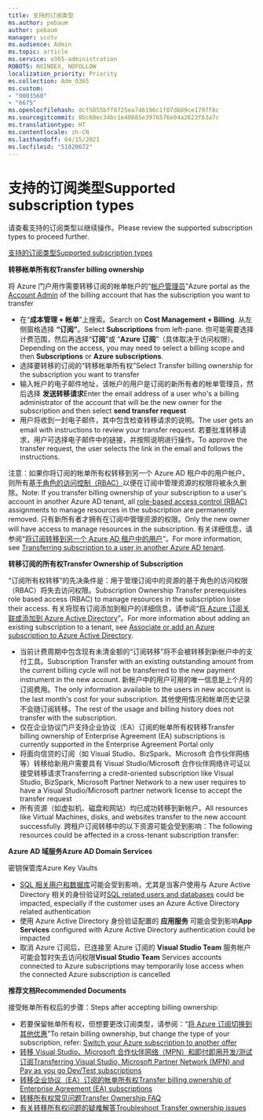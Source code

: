 ```yaml
---
title: 支持的订阅类型
ms.author: pebaum
author: pebaum
manager: scotv
ms.audience: Admin
ms.topic: article
ms.service: o365-administration
ROBOTS: NOINDEX, NOFOLLOW
localization_priority: Priority
ms.collection: Adm_O365
ms.custom:
- "9003560"
- "6675"
ms.openlocfilehash: dcf5855bff8725ea746196c1f07d689ce1797f8c
ms.sourcegitcommit: 8bc60ec34bc1e40685e3976576e04a2623f63a7c
ms.translationtype: HT
ms.contentlocale: zh-CN
ms.lasthandoff: 04/15/2021
ms.locfileid: "51820672"
---
```

# <a name="supported-subscription-types"></a><span data-ttu-id="4625b-102">支持的订阅类型</span><span class="sxs-lookup"><span data-stu-id="4625b-102">Supported subscription types</span></span>

<span data-ttu-id="4625b-103">请查看支持的订阅类型以继续操作。</span><span class="sxs-lookup"><span data-stu-id="4625b-103">Please review the supported subscription types to proceed further.</span></span>

[<span data-ttu-id="4625b-104">支持的订阅类型</span><span class="sxs-lookup"><span data-stu-id="4625b-104">Supported subscription types</span></span>](https://docs.microsoft.com/azure/billing/billing-subscription-transfer?WT.mc_id=Portal-Microsoft_Azure_Support#supported-subscription-types)

<span data-ttu-id="4625b-105">**转移帐单所有权**</span><span class="sxs-lookup"><span data-stu-id="4625b-105">**Transfer billing ownership**</span></span>

<span data-ttu-id="4625b-106">将 Azure 门户用作需要转移订阅的帐单帐户的“[帐户管理员](https://ms.portal.azure.com/)”</span><span class="sxs-lookup"><span data-stu-id="4625b-106">Azure portal as the [Account Admin](https://ms.portal.azure.com/) of the billing account that has the subscription you want to transfer</span></span>

- <span data-ttu-id="4625b-107">在“**成本管理 + 帐单**”上搜索。</span><span class="sxs-lookup"><span data-stu-id="4625b-107">Search on **Cost Management + Billing**.</span></span> <span data-ttu-id="4625b-108">从左侧窗格选择 **“订阅”**。</span><span class="sxs-lookup"><span data-stu-id="4625b-108">Select **Subscriptions** from left-pane.</span></span> <span data-ttu-id="4625b-109">你可能需要选择计费范围，然后再选择“**订阅**”或 “**Azure 订阅**”（具体取决于访问权限）。</span><span class="sxs-lookup"><span data-stu-id="4625b-109">Depending on the access, you may need to select a billing scope and then **Subscriptions** or **Azure subscriptions**.</span></span>
- <span data-ttu-id="4625b-110">选择要转移的订阅的“转移帐单所有权”</span><span class="sxs-lookup"><span data-stu-id="4625b-110">Select Transfer billing ownership for the subscription you want to transfer</span></span>
- <span data-ttu-id="4625b-111">输入帐户的电子邮件地址，该帐户的用户是订阅的新所有者的帐单管理员，然后选择 **发送转移请求**</span><span class="sxs-lookup"><span data-stu-id="4625b-111">Enter the email address of a user who's a billing administrator of the account that will be the new owner for the subscription and then select **send transfer request**</span></span>
- <span data-ttu-id="4625b-112">用户将收到一封电子邮件，其中包含检查转移请求的说明。</span><span class="sxs-lookup"><span data-stu-id="4625b-112">The user gets an email with instructions to review your transfer request.</span></span> <span data-ttu-id="4625b-113">若要批准转移请求，用户可选择电子邮件中的链接，并按照说明进行操作。</span><span class="sxs-lookup"><span data-stu-id="4625b-113">To approve the transfer request, the user selects the link in the email and follows the instructions.</span></span>

<span data-ttu-id="4625b-114">注意：如果你将订阅的帐单所有权转移到另一个 Azure AD 租户中的用户帐户，则所有[基于角色的访问控制（RBAC）](https://docs.microsoft.com/azure/role-based-access-control/overview?WT.mc_id=Portal-Microsoft_Azure_Support)以便在订阅中管理资源的权限将被永久删除。</span><span class="sxs-lookup"><span data-stu-id="4625b-114">Note: If you transfer billing ownership of your subscription to a user's account in another Azure AD tenant, all [role-based access control (RBAC)](https://docs.microsoft.com/azure/role-based-access-control/overview?WT.mc_id=Portal-Microsoft_Azure_Support) assignments to manage resources in the subscription are permanently removed.</span></span> <span data-ttu-id="4625b-115">只有新所有者才拥有在订阅中管理资源的权限。</span><span class="sxs-lookup"><span data-stu-id="4625b-115">Only the new owner will have access to manage resources in the subscription.</span></span> <span data-ttu-id="4625b-116">有关详细信息，请参阅“[将订阅转移到另一个 Azure AD 租户中的用户](https://docs.microsoft.com/azure/active-directory/managed-identities-azure-resources/known-issues?WT.mc_id=Portal-Microsoft_Azure_Support)”。</span><span class="sxs-lookup"><span data-stu-id="4625b-116">For more information, see [Transferring subscription to a user in another Azure AD tenant](https://docs.microsoft.com/azure/active-directory/managed-identities-azure-resources/known-issues?WT.mc_id=Portal-Microsoft_Azure_Support).</span></span>

<span data-ttu-id="4625b-117">**转移订阅的所有权**</span><span class="sxs-lookup"><span data-stu-id="4625b-117">**Transfer Ownership of Subscription**</span></span>

<span data-ttu-id="4625b-118">“订阅所有权转移”的先决条件是：用于管理订阅中的资源的基于角色的访问权限（RBAC）将失去访问权限。</span><span class="sxs-lookup"><span data-stu-id="4625b-118">Subscription Ownership Transfer prerequisites role based access (RBAC) to manage resources in the subscription lose their access.</span></span> <span data-ttu-id="4625b-119">有关将现有订阅添加到租户的详细信息，请参阅“[将 Azure 订阅关联或添加到 Azure Active Directory](https://docs.microsoft.com/azure/active-directory/fundamentals/active-directory-how-subscriptions-associated-directory?WT.mc_id=Portal-Microsoft_Azure_Support)”。</span><span class="sxs-lookup"><span data-stu-id="4625b-119">For more information about adding an existing subscription to a tenant, see [Associate or add an Azure subscription to Azure Active Directory](https://docs.microsoft.com/azure/active-directory/fundamentals/active-directory-how-subscriptions-associated-directory?WT.mc_id=Portal-Microsoft_Azure_Support).</span></span>

- <span data-ttu-id="4625b-120">当前计费周期中包含现有未清金额的“订阅转移”将不会被转移到新帐户中的支付工具。</span><span class="sxs-lookup"><span data-stu-id="4625b-120">Subscription Transfer with an existing outstanding amount from the current billing cycle will not be transferred to the new payment instrument in the new account.</span></span> <span data-ttu-id="4625b-121">新帐户中的用户可用的唯一信息是上个月的订阅费用。</span><span class="sxs-lookup"><span data-stu-id="4625b-121">The only information available to the users in new account is the last month's cost for your subscription.</span></span> <span data-ttu-id="4625b-122">其他使用情况和帐单历史记录不会随订阅转移。</span><span class="sxs-lookup"><span data-stu-id="4625b-122">The rest of the usage and billing history does not transfer with the subscription.</span></span>
- <span data-ttu-id="4625b-123">仅在企业协议门户支持企业协议（EA）订阅的帐单所有权转移</span><span class="sxs-lookup"><span data-stu-id="4625b-123">Transfer billing ownership of Enterprise Agreement (EA) subscriptions is currently supported in the Enterprise Agreement Portal only</span></span>
- <span data-ttu-id="4625b-124">将面向信贷的订阅（如 Visual Studio、BizSpark、Microsoft 合作伙伴网络等）转移给新用户需要具有 Visual Studio/Microsoft 合作伙伴网络许可证以接受转移请求</span><span class="sxs-lookup"><span data-stu-id="4625b-124">Transferring a credit-oriented subscription like Visual Studio, BizSpark, Microsoft Partner Network to a new user requires to have a Visual Studio/Microsoft partner network license to accept the transfer request</span></span>
- <span data-ttu-id="4625b-125">所有资源（如虚拟机、磁盘和网站）均已成功转移到新帐户。</span><span class="sxs-lookup"><span data-stu-id="4625b-125">All resources like Virtual Machines, disks, and websites transfer to the new account successfully.</span></span> <span data-ttu-id="4625b-126">跨租户订阅转移中的以下资源可能会受到影响：</span><span class="sxs-lookup"><span data-stu-id="4625b-126">The following resources could be affected in a cross-tenant subscription transfer:</span></span>

<span data-ttu-id="4625b-127">**Azure AD 域服务**</span><span class="sxs-lookup"><span data-stu-id="4625b-127">**Azure AD Domain Services**</span></span>

<span data-ttu-id="4625b-128">密钥保管库</span><span class="sxs-lookup"><span data-stu-id="4625b-128">Azure Key Vaults</span></span>

- <span data-ttu-id="4625b-129">[SQL 相关用户和数据库](https://docs.microsoft.com/azure/sql-database/sql-database-aad-authentication-configure?WT.mc_id=Portal-Microsoft_Azure_Support)可能会受到影响，尤其是当客户使用与 Azure Active Directory 相关的身份验证时</span><span class="sxs-lookup"><span data-stu-id="4625b-129">[SQL related users and databases](https://docs.microsoft.com/azure/sql-database/sql-database-aad-authentication-configure?WT.mc_id=Portal-Microsoft_Azure_Support) could be impacted, especially if the customer uses an Azure Active Directory related authentication</span></span>
- <span data-ttu-id="4625b-130">使用 Azure Active Directory 身份验证配置的 **应用服务** 可能会受到影响</span><span class="sxs-lookup"><span data-stu-id="4625b-130">**App Services** configured with Azure Active Directory authentication could be impacted</span></span>
- <span data-ttu-id="4625b-131">取消 Azure 订阅后，已连接至 Azure 订阅的 **Visual Studio Team** 服务帐户可能会暂时失去访问权限</span><span class="sxs-lookup"><span data-stu-id="4625b-131">**Visual Studio Team** Services accounts connected to Azure subscriptions may temporarily lose access when the connected Azure subscription is cancelled</span></span>

<span data-ttu-id="4625b-132">**推荐文档**</span><span class="sxs-lookup"><span data-stu-id="4625b-132">**Recommended Documents**</span></span>

<span data-ttu-id="4625b-133">接受帐单所有权后的步骤：</span><span class="sxs-lookup"><span data-stu-id="4625b-133">Steps after accepting billing ownership:</span></span>

- <span data-ttu-id="4625b-134">若要保留帐单所有权，但想要更改订阅类型，请参阅：“[将 Azure 订阅切换到其他优惠](https://docs.microsoft.com/azure/billing/billing-how-to-switch-azure-offer?WT.mc_id=Portal-Microsoft_Azure_Support)”</span><span class="sxs-lookup"><span data-stu-id="4625b-134">To retain billing ownership, but change the type of your subscription, refer: [Switch your Azure subscription to another offer](https://docs.microsoft.com/azure/billing/billing-how-to-switch-azure-offer?WT.mc_id=Portal-Microsoft_Azure_Support)</span></span>
- [<span data-ttu-id="4625b-135">转移 Visual Studio、Microsoft 合作伙伴网络（MPN）和即付即用开发/测试订阅</span><span class="sxs-lookup"><span data-stu-id="4625b-135">Transferring Visual Studio, Microsoft Partner Network (MPN) and Pay as you go Dev/Test subscriptions</span></span>](https://docs.microsoft.com/azure/billing/billing-subscription-transfer?WT.mc_id=Portal-Microsoft_Azure_Support#transferring-visual-studio-microsoft-partner-network-mpn-and-pay-as-you-go-devtest-subscriptions)
- [<span data-ttu-id="4625b-136">转移企业协议（EA）订阅的帐单所有权</span><span class="sxs-lookup"><span data-stu-id="4625b-136">Transfer billing ownership of Enterprise Agreement (EA) subscriptions</span></span>](https://docs.microsoft.com/azure/billing/billing-subscription-transfer?WT.mc_id=Portal-Microsoft_Azure_Support#transfer-billing-ownership-of-enterprise-agreement-ea-subscriptions)
- [<span data-ttu-id="4625b-137">转移所有权常见问题</span><span class="sxs-lookup"><span data-stu-id="4625b-137">Transfer Ownership FAQ</span></span>](https://docs.microsoft.com/azure/billing/billing-subscription-transfer?WT.mc_id=Portal-Microsoft_Azure_Support#frequently-asked-questions-faq-for-senders)
- [<span data-ttu-id="4625b-138">有关转移所有权问题的疑难解答</span><span class="sxs-lookup"><span data-stu-id="4625b-138">Troubleshoot Transfer ownership issues</span></span>](https://docs.microsoft.com/azure/billing/billing-subscription-transfer?WT.mc_id=Portal-Microsoft_Azure_Support#troubleshooting)